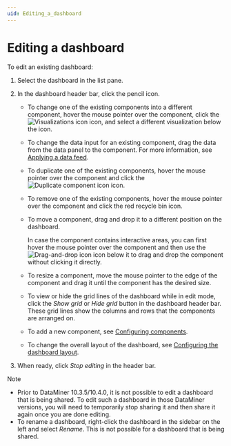 ```yaml
---
uid: Editing_a_dashboard
---
```


# Editing a dashboard

To edit an existing dashboard:

1. Select the dashboard in the list pane.

1. In the dashboard header bar, click the pencil icon.

   - To change one of the existing components into a different component, hover the mouse pointer over the component, click the ![Visualizations icon](~/user-guide/images/DashboardsX_visualizations.png) icon, and select a different visualization below the icon.

   - To change the data input for an existing component, drag the data from the data panel to the component. For more information, see [Applying a data feed](xref:Apply_Data_Feed).

   - To duplicate one of the existing components, hover the mouse pointer over the component and click the ![Duplicate component icon](~/user-guide/images/DashboardsX_duplicate.png) icon.

   - To remove one of the existing components, hover the mouse pointer over the component and click the red recycle bin icon.

   - To move a component, drag and drop it to a different position on the dashboard.

     In case the component contains interactive areas, you can first hover the mouse pointer over the component and then use the ![Drag-and-drop icon](~/user-guide/images/NewRD_dragdrop.png) icon below it to drag and drop the component without clicking it directly.

   - To resize a component, move the mouse pointer to the edge of the component and drag it until the component has the desired size.

   - To view or hide the grid lines of the dashboard while in edit mode, click the *Show grid* or *Hide grid* button in the dashboard header bar. These grid lines show the columns and rows that the components are arranged on.

   - To add a new component, see [Configuring components](xref:Configuring_components).

   - To change the overall layout of the dashboard, see [Configuring the dashboard layout](xref:Configuring_the_dashboard_layout).

1. When ready, click *Stop editing* in the header bar.

> [!NOTE]
>
> - Prior to DataMiner 10.3.5/10.4.0<!--  RN 35940 -->, it is not possible to edit a dashboard that is being shared. To edit such a dashboard in those DataMiner versions, you will need to temporarily stop sharing it and then share it again once you are done editing.
> - To rename a dashboard, right-click the dashboard in the sidebar on the left and select *Rename*. This is not possible for a dashboard that is being shared.
